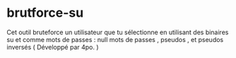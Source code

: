 # brutforce-su
Cet outil bruteforce un utilisateur que tu sélectionne en utilisant des binaires su et comme mots de passes : null mots de passes , pseudos , et pseudos inversés ( Développé par 4po. )
